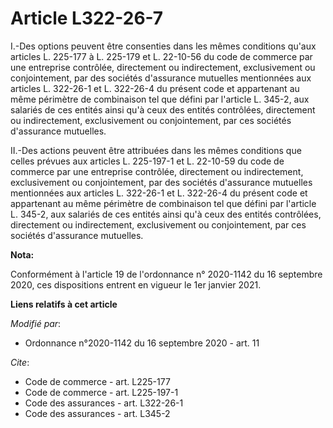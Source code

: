 # Article L322-26-7

I.-Des options peuvent être consenties dans les mêmes conditions qu'aux articles L. 225-177 à L. 225-179 et L. 22-10-56 du
code de commerce par une entreprise contrôlée, directement ou indirectement, exclusivement ou conjointement, par des sociétés
d'assurance mutuelles mentionnées aux articles L. 322-26-1 et L. 322-26-4 du présent code et appartenant au même périmètre de
combinaison tel que défini par l'article L. 345-2, aux salariés de ces entités ainsi qu'à ceux des entités contrôlées,
directement ou indirectement, exclusivement ou conjointement, par ces sociétés d'assurance mutuelles.

II.-Des actions peuvent être attribuées dans les mêmes conditions que celles prévues aux articles L. 225-197-1 et L. 22-10-59
du code de commerce par une entreprise contrôlée, directement ou indirectement, exclusivement ou conjointement, par des
sociétés d'assurance mutuelles mentionnées aux articles L. 322-26-1 et L. 322-26-4 du présent code et appartenant au même
périmètre de combinaison tel que défini par l'article L. 345-2, aux salariés de ces entités ainsi qu'à ceux des entités
contrôlées, directement ou indirectement, exclusivement ou conjointement, par ces sociétés d'assurance mutuelles.

**Nota:**

Conformément à l'article 19 de l'ordonnance n° 2020-1142 du 16 septembre 2020, ces dispositions entrent en vigueur le 1er
janvier 2021.

**Liens relatifs à cet article**

_Modifié par_:

  - Ordonnance n°2020-1142 du 16 septembre 2020 - art. 11

_Cite_:

  - Code de commerce - art. L225-177
  - Code de commerce - art. L225-197-1
  - Code des assurances - art. L322-26-1
  - Code des assurances - art. L345-2
